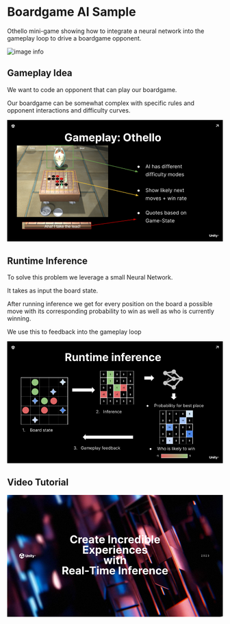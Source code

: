 # Boardgame AI Sample
 
Othello mini-game showing how to integrate a neural network into the gameplay loop to drive a boardgame opponent.


![image info](./Documentation/main.gif)

## Gameplay Idea

We want to code an opponent that can play our boardgame.

Our boardgame can be somewhat complex with specific rules and opponent interactions and difficulty curves.


![image info](./Documentation/gameplay.png)

## Runtime Inference

To solve this problem we leverage a small Neural Network.

It takes as input the board state.

After running inference we get for every position on the board a possible move with its corresponding probability to win as well as who is currently winning.

We use this to feedback into the gameplay loop

![image info](./Documentation/runtime-inference.png)


## Video Tutorial

[![IMAGE ALT TEXT HERE](../Documentation/video-image.png)](https://youtu.be/L1_iLmXTEN4)
